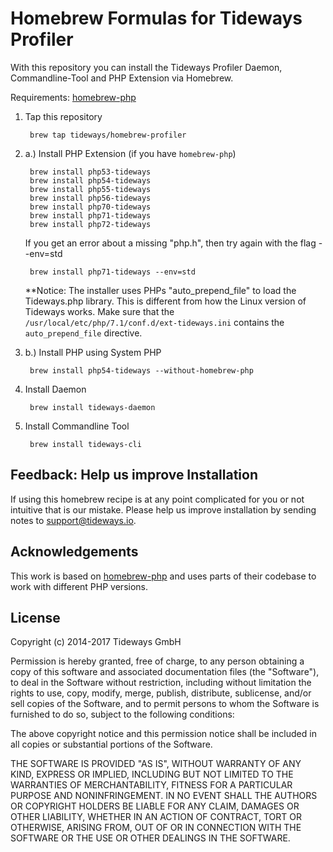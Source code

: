 # Homebrew Formulas for Tideways Profiler

With this repository you can install the Tideways Profiler Daemon, Commandline-Tool and PHP Extension via Homebrew.

Requirements: [homebrew-php](https://github.com/Homebrew/homebrew-php)

1. Tap this repository

	    brew tap tideways/homebrew-profiler

2. a.) Install PHP Extension (if you have `homebrew-php`)

	    brew install php53-tideways
	    brew install php54-tideways
	    brew install php55-tideways
	    brew install php56-tideways
	    brew install php70-tideways
	    brew install php71-tideways
	    brew install php72-tideways

    If you get an error about a missing "php.h", then try again with the flag --env=std

	    brew install php71-tideways --env=std

    **Notice: The installer uses PHPs "auto_prepend_file" to load the Tideways.php library.
    This is different from how the Linux version of Tideways works. Make sure that
    the `/usr/local/etc/php/7.1/conf.d/ext-tideways.ini` contains the `auto_prepend_file`
    directive.

2. b.) Install PHP using System PHP

        brew install php54-tideways --without-homebrew-php

3. Install Daemon

	    brew install tideways-daemon

4. Install Commandline Tool

	    brew install tideways-cli

## Feedback: Help us improve Installation

If using this homebrew recipe is at any point complicated for you or not
intuitive that is our mistake. Please help us improve installation by sending
notes to [support@tideways.io](mailto:support@tideways.io).

## Acknowledgements

This work is based on [homebrew-php](https://github.com/Homebrew/homebrew-php)
and uses parts of their codebase to work with different PHP versions.

## License

Copyright (c) 2014-2017 Tideways GmbH

Permission is hereby granted, free of charge, to any person obtaining a copy of
this software and associated documentation files (the "Software"), to deal in
the Software without restriction, including without limitation the rights to
use, copy, modify, merge, publish, distribute, sublicense, and/or sell copies
of the Software, and to permit persons to whom the Software is furnished to do
so, subject to the following conditions:

The above copyright notice and this permission notice shall be included in all
copies or substantial portions of the Software.

THE SOFTWARE IS PROVIDED "AS IS", WITHOUT WARRANTY OF ANY KIND, EXPRESS OR
IMPLIED, INCLUDING BUT NOT LIMITED TO THE WARRANTIES OF MERCHANTABILITY,
FITNESS FOR A PARTICULAR PURPOSE AND NONINFRINGEMENT. IN NO EVENT SHALL THE
AUTHORS OR COPYRIGHT HOLDERS BE LIABLE FOR ANY CLAIM, DAMAGES OR OTHER
LIABILITY, WHETHER IN AN ACTION OF CONTRACT, TORT OR OTHERWISE, ARISING FROM,
OUT OF OR IN CONNECTION WITH THE SOFTWARE OR THE USE OR OTHER DEALINGS IN THE
SOFTWARE.
